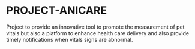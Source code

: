 # PROJECT-ANICARE
Project to provide an innovative tool to promote the measurement of pet vitals but also a platform to enhance health care delivery and also provide timely notifications when vitals signs are abnormal.
